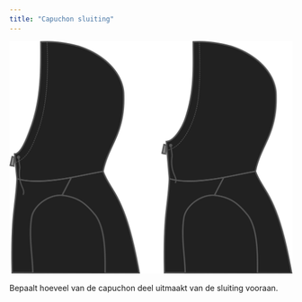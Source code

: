 ```yaml
---
title: "Capuchon sluiting"
---
```


![Capuchon sluiting](./hoodclosure.svg)

Bepaalt hoeveel van de capuchon deel uitmaakt van de sluiting vooraan.




